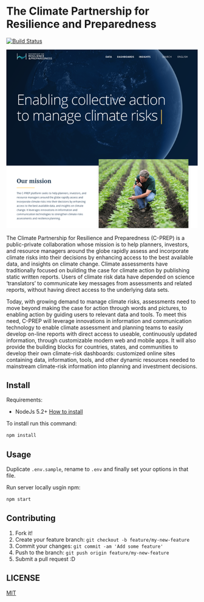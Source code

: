 # The Climate Partnership for Resilience and Preparedness

[![Build Status](https://travis-ci.org/resource-watch/prep-app.svg?branch=master)](https://travis-ci.org/resource-watch/prep-app)

![PREP](screenshot.png?raw=true "The Climate Partnership for Resilience and Preparedness")

The Climate Partnership for Resilience and Preparedness (C-PREP) is a public-private collaboration whose mission is to help planners, investors, and resource managers around the globe rapidly assess and incorporate climate risks into their decisions by enhancing access to the best available data, and insights on climate change. Climate assessments have traditionally focused on building the case for climate action by publishing static written reports. Users of climate risk data have depended on science ‘translators’ to communicate key messages from assessments and related reports, without having direct access to the underlying data sets.

Today, with growing demand to manage climate risks, assessments need to move beyond making the case for action through words and pictures, to enabling action by guiding users to relevant data and tools. To meet this need, C-PREP will leverage innovations in information and communication technology to enable climate assessment and planning teams to easily develop on-line reports with direct access to useable, continuously updated information, through customizable modern web and mobile apps. It will also provide the building blocks for countries, states, and communities to develop their own climate-risk dashboards: customized online sites containing data, information, tools, and other dynamic resources needed to mainstream climate-risk information into planning and investment decisions.


## Install

Requirements:

* NodeJs 5.2+ [How to install](https://nodejs.org/download/)

To install run this command:

```bash
npm install
```


## Usage

Duplicate `.env.sample`, rename to `.env` and finally set your options in that file.

Run server locally usgin npm:

```bash
npm start
```


## Contributing

1. Fork it!
2. Create your feature branch: `git checkout -b feature/my-new-feature`
3. Commit your changes: `git commit -am 'Add some feature'`
4. Push to the branch: `git push origin feature/my-new-feature`
5. Submit a pull request :D


## LICENSE

[MIT](LICENSE)
